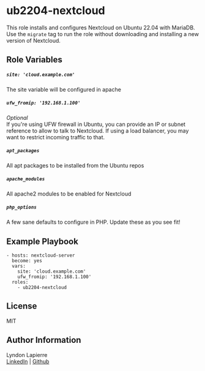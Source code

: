 ub2204-nextcloud
=========

This role installs and configures Nextcloud on Ubuntu 22.04 with MariaDB.
Use the ```migrate``` tag to run the role without downloading and installing a new version of Nextcloud.

Role Variables
--------------

##### ```site: 'cloud.example.com'```
The site variable will be configured in apache

##### ```ufw_fromip: '192.168.1.100'```
*Optional*  
If you're using UFW firewall in Ubuntu, you can provide an IP or subnet reference to allow to talk to Nextcloud. If using a load balancer, you may want to restrict incoming traffic to that.

##### ```apt_packages```
All apt packages to be installed from the Ubuntu repos

##### ```apache_modules```
All apache2 modules to be enabled for Nextcloud

##### ```php_options```
A few sane defaults to configure in PHP. Update these as you see fit!

Example Playbook
----------------

    - hosts: nextcloud-server
      become: yes
      vars:
        site: 'cloud.example.com'
        ufw_fromip: '192.168.1.100'
      roles:
        - ub2204-nextcloud

License
-------

MIT

Author Information
------------------

Lyndon Lapierre  
[LinkedIn](https://linkedin.com/in/lyndonlapierre) | [Github](https://github.com/ljlapierre)
